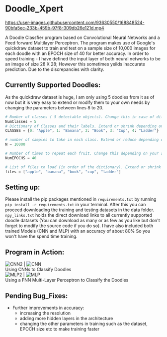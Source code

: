 # Doodle_Xpert

https://user-images.githubusercontent.com/93630550/168848524-90bfa5ec-233b-459b-97f8-309db26e121d.mp4

A Doodle Classfier program based on Convolutional Neural Networks and a Feed forward Multilayer Perceptron. The program makes use of Google's quickdraw dataset to train and test on a sample size of 10,000 images for each doodle with an EPOCH size of 40 for better accuracy. In order to speed training - I have defined the input layer of both neural networks to be an image of size 28 X 28; However this sometimes yeilds inaccurate prediction. Due to the discrepancies with clarity.

## Currently Supported Doodles:

As the quickdraw dataset is huge, I am only using 5 doodles from it as of now but it is very easy to extend or modify them to your own needs by changing the parameters between lines 8 to 20.

```python
# Number of classes ( 5 detectable objects). Change this in case of different number of classes.
NumClasses = 5
# Dictionary of Classes and their labels. Extend or shrink depending on the number of classes.
CLASSES = {0: "Apple", 1: "Banana", 2: "Book", 3: "Cup", 4: "Ladder"}

# number of samples to take in each class. Extend or reduce depending on your system.
N = 10000

# Number of times to repeat each fruit. Change this depending on your system.
NumEPOCHS = 40

# List of files to load (in order of the dictionary). Extend or shrink depending on the number of classes.
files = ["apple", "banana", "book", "cup", "ladder"]
```

## Setting up:

Please install the pip packages mentioned in `requirements.txt` by running `pip install -r requirements.txt` in your terminal. After this you can proceed downloading the training and testing datasets in the data folder. `npy_links.txt` holds the direct download links to all currently supported doodle datasets (You can download as many or as few as you like but don't forget to modify the source code if you do so). I have also included both trained Models (CNN and MLP) with an accuracy of about 80% So you won't have the spend time training.

## Program in Action:

![CNN2](https://user-images.githubusercontent.com/93630550/168846866-acd76f5f-85d6-4f09-9020-0f59d668f97f.png) | ![CNN](https://user-images.githubusercontent.com/93630550/168847056-950dce5b-cc78-46a8-9b40-b859f40fb3c4.png)  
Using CNNs to Classify Doodles  
![MLP2](https://user-images.githubusercontent.com/93630550/168847201-3d8ec73a-53b5-45b9-9620-3d0bcc2b8a40.png) | ![MLP](https://user-images.githubusercontent.com/93630550/168847195-2c4b40c7-a6e7-47a0-bbb9-cd54317786be.png)  
Using a FNN Multi-Layer Perceptron to Classify the Doodles

## Pending Bug_Fixes:

- Further improvements in accuracy:
  - increasing the resolution
  - adding more hidden layers in the architecture
  - changing the other parameters in training such as the dataset, EPOCH size etc to make training faster
